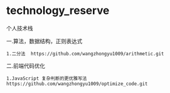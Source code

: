 # technology_reserve
个人技术栈

一.算法，数据结构，正则表达式

    1.二分法  https://github.com/wangzhongyu1009/arithmetic.git

二.前端代码优化

    1.JavaScript 复杂判断的更优雅写法  https://github.com/wangzhongyu1009/optimize_code.git
